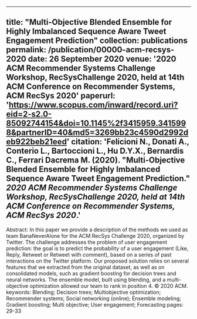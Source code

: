 
---
title: "Multi-Objective Blended Ensemble for Highly Imbalanced Sequence Aware Tweet Engagement Prediction"
collection: publications
permalink: /publication/00000-acm-recsys-2020
date: 26 September 2020
venue: '2020 ACM Recommender Systems Challenge Workshop, RecSysChallenge 2020, held at 14th ACM Conference on Recommender Systems, ACM RecSys 2020'
paperurl: 'https://www.scopus.com/inward/record.uri?eid=2-s2.0-85092744154&doi=10.1145%2f3415959.3415998&partnerID=40&md5=3269bb23c4590d2992deb922beb21eed'
citation: 'Felicioni N., Donati A., Conterio L., Bartoccioni L., Hu D.Y.X., Bernardis C., Ferrari Dacrema M. (2020). &quot;Multi-Objective Blended Ensemble for Highly Imbalanced Sequence Aware Tweet Engagement Prediction.&quot; <i>2020 ACM Recommender Systems Challenge Workshop, RecSysChallenge 2020, held at 14th ACM Conference on Recommender Systems, ACM RecSys 2020</i>.'
---
Abstract: 
In this paper we provide a description of the methods we used as team BanaNeverAlone for the ACM RecSys Challenge 2020, organized by Twitter. The challenge addresses the problem of user engagement prediction: the goal is to predict the probability of a user engagement (Like, Reply, Retweet or Retweet with comment), based on a series of past interactions on the Twitter platform. Our proposed solution relies on several features that we extracted from the original dataset, as well as on consolidated models, such as gradient boosting for decision trees and neural networks. The ensemble model, built using blending, and a multi-objective optimization allowed our team to rank in position 4. © 2020 ACM.
keywords: Blending; Decision trees; Multiobjective optimization; Recommender systems; Social networking (online); Ensemble modeling; Gradient boosting; Multi objective; User engagement; Forecasting
pages: 29-33
